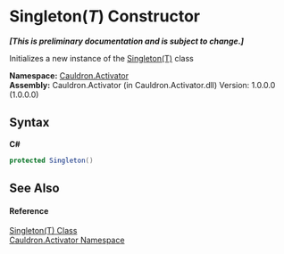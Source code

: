 # Singleton(*T*) Constructor 
 _**\[This is preliminary documentation and is subject to change.\]**_

Initializes a new instance of the <a href="T_Cauldron_Activator_Singleton_1">Singleton(T)</a> class

**Namespace:**&nbsp;<a href="N_Cauldron_Activator">Cauldron.Activator</a><br />**Assembly:**&nbsp;Cauldron.Activator (in Cauldron.Activator.dll) Version: 1.0.0.0 (1.0.0.0)

## Syntax

**C#**<br />
``` C#
protected Singleton()
```


## See Also


#### Reference
<a href="T_Cauldron_Activator_Singleton_1">Singleton(T) Class</a><br /><a href="N_Cauldron_Activator">Cauldron.Activator Namespace</a><br />